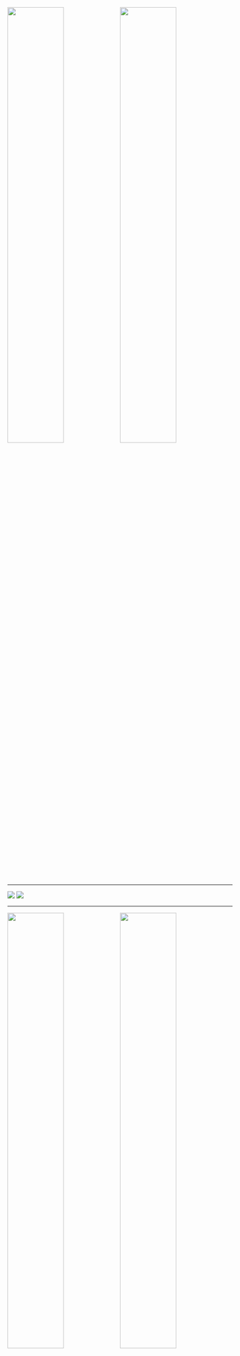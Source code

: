 <img width="50%" src="https://github.com/ncturnal/ncturnal.com/blob/main/img/logo/PNG/FB_ProfileLogo1.png?raw=true"><img width="50%" src="https://github.com/ncturnal/ncturnal.com/blob/main/img/logo/PNG/FB_ProfileLogo2.png?raw=true">

---

<img src="https://github.com/ncturnal/ncturnal.com/blob/main/img/logo/PNG/NCTURNAL%20LOGO%202.0-03.png?raw=true">
<img src="https://github.com/ncturnal/ncturnal.com/blob/main/img/logo/PNG/NCTURNAL%20LOGO%202.0-04.png?raw=true">

---

<img width="50%" src="https://github.com/ncturnal/ncturnal.com/blob/main/img/logo/PNG/NCTURNAL%20LOGO%202.0-05.png?raw=true"><img width="50%" src="https://github.com/ncturnal/ncturnal.com/blob/main/img/logo/PNG/NCTURNAL%20LOGO%202.0-06.png?raw=true">

---

<img width="100%" src="https://github.com/ncturnal/ncturnal.com/blob/main/img/logo/PNG/NCTURNAL%20LOGO-01.png?raw=true">

